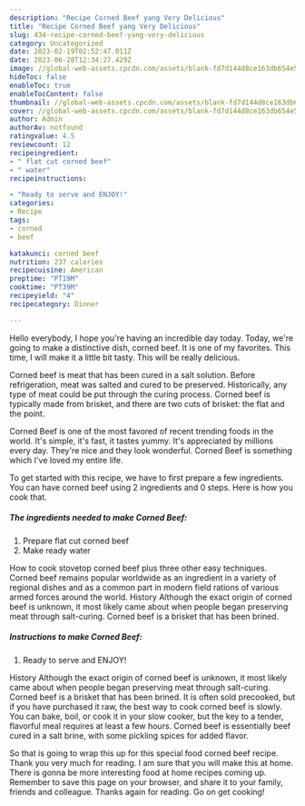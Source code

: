 ```yaml
---
description: "Recipe Corned Beef yang Very Delicious"
title: "Recipe Corned Beef yang Very Delicious"
slug: 434-recipe-corned-beef-yang-very-delicious
category: Uncategorized
date: 2023-02-19T02:52:47.011Z
date: 2023-06-28T12:34:27.429Z
image: //global-web-assets.cpcdn.com/assets/blank-fd7d144d8ce163db654e5a02c40b08a2775adb7897d16e4062681dc7e1b2800f.png
hideToc: false
enableToc: true
enableTocContent: false
thumbnail: //global-web-assets.cpcdn.com/assets/blank-fd7d144d8ce163db654e5a02c40b08a2775adb7897d16e4062681dc7e1b2800f.png
cover: //global-web-assets.cpcdn.com/assets/blank-fd7d144d8ce163db654e5a02c40b08a2775adb7897d16e4062681dc7e1b2800f.png
author: Admin
authorAv: notfound
ratingvalue: 4.5
reviewcount: 12
recipeingredient:
- " flat cut corned beef"
- " water"
recipeinstructions:

- "Ready to serve and ENJOY!"
categories:
- Recipe
tags:
- corned
- beef

katakunci: corned beef 
nutrition: 237 calories
recipecuisine: American
preptime: "PT19M"
cooktime: "PT39M"
recipeyield: "4"
recipecategory: Dinner

---
```



Hello everybody, I hope you're having an incredible day today. Today, we're going to make a distinctive dish, corned beef. It is one of my favorites. This time, I will make it a little bit tasty. This will be really delicious.

Corned beef is meat that has been cured in a salt solution. Before refrigeration, meat was salted and cured to be preserved. Historically, any type of meat could be put through the curing process. Corned beef is typically made from brisket, and there are two cuts of brisket: the flat and the point.

Corned Beef is one of the most favored of recent trending foods in the world. It's simple, it's fast, it tastes yummy. It's appreciated by millions every day. They're nice and they look wonderful. Corned Beef is something which I've loved my entire life.


To get started with this recipe, we have to first prepare a few ingredients. You can have corned beef using 2 ingredients and 0 steps. Here is how you cook that.

<!--inarticleads1-->

##### The ingredients needed to make Corned Beef:

1. Prepare  flat cut corned beef
1. Make ready  water


How to cook stovetop corned beef plus three other easy techniques. Corned beef remains popular worldwide as an ingredient in a variety of regional dishes and as a common part in modern field rations of various armed forces around the world. History Although the exact origin of corned beef is unknown, it most likely came about when people began preserving meat through salt-curing. Corned beef is a brisket that has been brined. 

<!--inarticleads2-->

##### Instructions to make Corned Beef:


1. Ready to serve and ENJOY!

History Although the exact origin of corned beef is unknown, it most likely came about when people began preserving meat through salt-curing. Corned beef is a brisket that has been brined. It is often sold precooked, but if you have purchased it raw, the best way to cook corned beef is slowly. You can bake, boil, or cook it in your slow cooker, but the key to a tender, flavorful meal requires at least a few hours. Corned beef is essentially beef cured in a salt brine, with some pickling spices for added flavor. 

So that is going to wrap this up for this special food corned beef recipe. Thank you very much for reading. I am sure that you will make this at home. There is gonna be more interesting food at home recipes coming up. Remember to save this page on your browser, and share it to your family, friends and colleague. Thanks again for reading. Go on get cooking!
